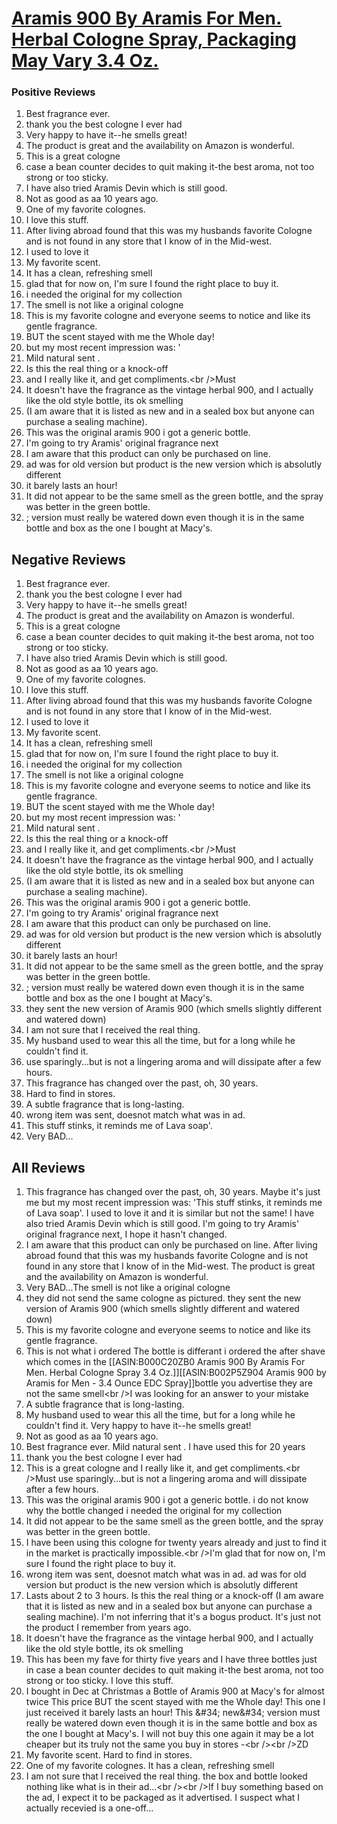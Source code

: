 # [Aramis 900 By Aramis For Men. Herbal Cologne Spray, Packaging May Vary 3.4 Oz.](https://products.checkmycream.com/products/Aramis-900-By-Aramis-For-Men.-Herbal-Cologne-Spray-Packaging-May-Vary-3.4-Oz..html)

### Positive Reviews

<ol>
      <li>Best fragrance ever.</li>
      <li>thank you the best cologne I ever had</li>
      <li>Very happy to have it--he smells great!</li>
      <li>The product is great and the availability on Amazon is wonderful.</li>
      <li>This is a great cologne</li>
      <li>case a bean counter decides to quit making it-the best aroma, not too strong or too sticky.</li>
      <li>I have also tried Aramis Devin which is still good.</li>
      <li>Not as good as aa 10 years ago.</li>
      <li>One of my favorite colognes.</li>
      <li>I love this stuff.</li>
      <li>After living abroad found that this was my husbands favorite Cologne and is not found in any store that I know of in the Mid-west.  </li>
      <li>I used to love it</li>
      <li>My favorite scent.  </li>
      <li>It has a clean, refreshing smell</li>
      <li>glad that for now on, I&#x27;m sure I found the right place to buy it.</li>
      <li>i needed the original for my collection</li>
      <li>The smell is not like a original cologne</li>
      <li>This is my favorite cologne and everyone seems to notice and like its gentle fragrance.</li>
      <li>BUT the scent stayed with me the Whole day!  </li>
      <li>but my most recent impression was: &#x27;</li>
      <li>Mild natural sent .</li>
      <li>Is this the real thing or a knock-off  </li>
      <li>and I really like it, and get compliments.&lt;br /&gt;Must</li>
      <li>It doesn&#x27;t have the fragrance as the vintage herbal 900, and I actually like the old style bottle, its ok smelling</li>
      <li>(I am aware that it is listed as new and in a sealed box but anyone can purchase a sealing machine).</li>
      <li>This was the original aramis 900 i got a generic bottle.</li>
      <li>I&#x27;m going to try Aramis&#x27; original fragrance next</li>
      <li>I am aware that this product can only be purchased on line.  </li>
      <li>ad was for old version but product is the new version which is absolutly different</li>
      <li>it barely lasts an hour!  </li>
      <li>It did not appear to be the same smell as the green bottle, and the spray was better in the green bottle.</li>
      <li>; version must really be watered down even though it is in the same bottle and box as the one I bought at Macy&#x27;s.  </li>
</ol>


<h2>Negative Reviews</h2>
<ol>
<li> Best fragrance ever.</li>
<li> thank you the best cologne I ever had</li>
<li> Very happy to have it--he smells great!</li>
<li> The product is great and the availability on Amazon is wonderful.</li>
<li> This is a great cologne</li>
<li> case a bean counter decides to quit making it-the best aroma, not too strong or too sticky.</li>
<li> I have also tried Aramis Devin which is still good.</li>
<li> Not as good as aa 10 years ago.</li>
<li> One of my favorite colognes.</li>
<li> I love this stuff.</li>
<li> After living abroad found that this was my husbands favorite Cologne and is not found in any store that I know of in the Mid-west.  </li>
<li> I used to love it</li>
<li> My favorite scent.  </li>
<li> It has a clean, refreshing smell</li>
<li> glad that for now on, I&#x27;m sure I found the right place to buy it.</li>
<li> i needed the original for my collection</li>
<li> The smell is not like a original cologne</li>
<li> This is my favorite cologne and everyone seems to notice and like its gentle fragrance.</li>
<li> BUT the scent stayed with me the Whole day!  </li>
<li> but my most recent impression was: &#x27;</li>
<li> Mild natural sent .</li>
<li> Is this the real thing or a knock-off  </li>
<li> and I really like it, and get compliments.&lt;br /&gt;Must</li>
<li> It doesn&#x27;t have the fragrance as the vintage herbal 900, and I actually like the old style bottle, its ok smelling</li>
<li> (I am aware that it is listed as new and in a sealed box but anyone can purchase a sealing machine).</li>
<li> This was the original aramis 900 i got a generic bottle.</li>
<li> I&#x27;m going to try Aramis&#x27; original fragrance next</li>
<li> I am aware that this product can only be purchased on line.  </li>
<li> ad was for old version but product is the new version which is absolutly different</li>
<li> it barely lasts an hour!  </li>
<li> It did not appear to be the same smell as the green bottle, and the spray was better in the green bottle.</li>
<li> ; version must really be watered down even though it is in the same bottle and box as the one I bought at Macy&#x27;s.  </li>
<li> they sent the new version of Aramis 900 (which smells slightly different and watered down)</li>
<li> I am not sure that I received the real thing.  </li>
<li> My husband used to wear this all the time, but for a long while he couldn&#x27;t find it.</li>
<li> use sparingly...but is not a lingering aroma and will dissipate after a few hours.</li>
<li> This fragrance has changed over the past, oh, 30 years.</li>
<li> Hard to find in stores.</li>
<li> A subtle fragrance that is long-lasting.</li>
<li> wrong item was sent, doesnot match what was in ad.</li>
<li> This stuff stinks, it reminds me of Lava soap&#x27;.  </li>
<li> Very BAD...</li>
</ol>

<h2>All Reviews</h2>

<ol>
    <li> This fragrance has changed over the past, oh, 30 years. Maybe it&#x27;s just me but my most recent impression was: &#x27;This stuff stinks, it reminds me of Lava soap&#x27;.  I used to love it and it is similar but not the same!   I have also tried Aramis Devin which is still good. I&#x27;m going to try Aramis&#x27; original fragrance next, I hope it hasn&#x27;t changed.</li>
    <li> I am aware that this product can only be purchased on line.  After living abroad found that this was my husbands favorite Cologne and is not found in any store that I know of in the Mid-west.  The product is great and the availability on Amazon is wonderful.</li>
    <li> Very BAD...The smell is not like a original cologne</li>
    <li> they did not send the same cologne as pictured.  they sent the new version of Aramis 900 (which smells slightly different and watered down)</li>
    <li> This is my favorite cologne and everyone seems to notice and like its gentle fragrance.</li>
    <li> This is not what i ordered The bottle is differant i ordered the after shave which comes in the [[ASIN:B000C20ZB0 Aramis 900 By Aramis For Men. Herbal Cologne Spray 3.4 Oz.]][[ASIN:B002P5Z904 Aramis 900 by Aramis for Men - 3.4 Ounce EDC Spray]]bottle you advertise they are not the same smell&lt;br /&gt;I was looking for an answer to your mistake</li>
    <li> A subtle fragrance that is long-lasting.</li>
    <li> My husband used to wear this all the time, but for a long while he couldn&#x27;t find it. Very happy to have it--he smells great!</li>
    <li> Not as good as aa 10 years ago.</li>
    <li> Best fragrance ever. Mild natural sent . I have used this for 20 years</li>
    <li> thank you the best cologne I ever had</li>
    <li> This is a great cologne and I really like it, and get compliments.&lt;br /&gt;Must use sparingly...but is not a lingering aroma and will dissipate after a few hours.</li>
    <li> This was the original aramis 900 i got a generic bottle. i  do not know why the bottle changed i needed the original for my collection</li>
    <li> It did not appear to be the same smell as the green bottle, and the spray was better in the green bottle.</li>
    <li> I have been using this cologne for twenty years already and just to find it in the market is practically impossible.&lt;br /&gt;I&#x27;m glad that for now on, I&#x27;m sure I found the right place to buy it.</li>
    <li> wrong item was sent, doesnot match what was in ad. ad was for old version but product is the new version which is absolutly different</li>
    <li> Lasts about 2 to 3 hours. Is this the real thing or a knock-off  (I am aware that it is listed as new and in a sealed box but anyone can purchase a sealing machine). I&#x27;m not inferring that it&#x27;s a bogus product. It&#x27;s just not the product I remember from years ago.</li>
    <li> It doesn&#x27;t have the fragrance as the vintage herbal 900, and I actually like the old style bottle, its ok smelling</li>
    <li> This has been my fave for thirty five years and I have three bottles just in case a bean counter decides to quit making it-the best aroma, not too strong or too sticky. I love this stuff.</li>
    <li> I bought in Dec at Christmas a Bottle of Aramis 900 at Macy&#x27;s for almost twice This price BUT the scent stayed with me the Whole day!  This one I just received it barely lasts an hour!  This &amp;#34; new&amp;#34; version must really be watered down even though it is in the same bottle and box as the one I bought at Macy&#x27;s.  I will not buy this one again it may be a lot cheaper but its truly not the same you buy in stores -&lt;br /&gt;&lt;br /&gt;ZD</li>
    <li> My favorite scent.  Hard to find in stores.</li>
    <li> One of my favorite colognes. It has a clean, refreshing smell</li>
    <li> I am not sure that I received the real thing.  the box and bottle looked nothing like what is in their ad...&lt;br /&gt;&lt;br /&gt;If I buy something based on the ad, I expect it to be packaged as it advertised.  I suspect what I actually recevied is a one-off...</li>
</ol>




